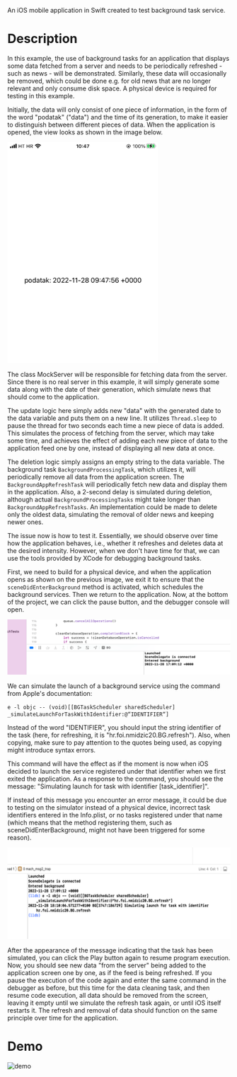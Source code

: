 An iOS mobile application in Swift created to test background task service.

# Description

In this example, the use of background tasks for an application that displays some data fetched from a server and needs to be periodically refreshed - such as news - will be demonstrated. Similarly, these data will occasionally be removed, which could be done e.g. for old news that are no longer relevant and only consume disk space. A physical device is required for testing in this example.

Initially, the data will only consist of one piece of information, in the form of the word "podatak" ("data") and the time of its generation, to make it easier to distinguish between different pieces of data. When the application is opened, the view looks as shown in the image below.

<img src="./initial-view.png" height="500">

The class MockServer will be responsible for fetching data from the server. Since there is no real server in this example, it will simply generate some data along with the date of their generation, which simulate news that should come to the application.

The update logic here simply adds new "data" with the generated date to the data variable and puts them on a new line. It utilizes `Thread.sleep` to pause the thread for two seconds each time a new piece of data is added. This simulates the process of fetching from the server, which may take some time, and achieves the effect of adding each new piece of data to the application feed one by one, instead of displaying all new data at once.

The deletion logic simply assigns an empty string to the data variable. The background task `BackgroundProcessingTask`, which utilizes it, will periodically remove all data from the application screen. The `BackgroundAppRefreshTask` will periodically fetch new data and display them in the application. Also, a 2-second delay is simulated during deletion, although actual `BackgroundProcessingTasks` might take longer than `BackgroundAppRefreshTasks`. An implementation could be made to delete only the oldest data, simulating the removal of older news and keeping newer ones.

The issue now is how to test it. Essentially, we should observe over time how the application behaves, i.e., whether it refreshes and deletes data at the desired intensity. However, when we don't have time for that, we can use the tools provided by XCode for debugging background tasks.

First, we need to build for a physical device, and when the application opens as shown on the previous image, we exit it to ensure that the `sceneDidEnterBackground` method is activated, which schedules the background services. Then we return to the application. Now, at the bottom of the project, we can click the pause button, and the debugger console will open.

![debugger1](./debugger1.png)

We can simulate the launch of a background service using the command from Apple's documentation:

```
e -l objc -- (void)[[BGTaskScheduler sharedScheduler] _simulateLaunchForTaskWithIdentifier:@“IDENTIFIER“]
```

Instead of the word "IDENTIFIER", you should input the string identifier of the task (here, for refreshing, it is "hr.foi.nmidzic20.BG.refresh"). Also, when copying, make sure to pay attention to the quotes being used, as copying might introduce syntax errors.

This command will have the effect as if the moment is now when iOS decided to launch the service registered under that identifier when we first exited the application. As a response to the command, you should see the message: "Simulating launch for task with identifier [task_identifier]".

If instead of this message you encounter an error message, it could be due to testing on the simulator instead of a physical device, incorrect task identifiers entered in the Info.plist, or no tasks registered under that name (which means that the method registering them, such as sceneDidEnterBackground, might not have been triggered for some reason).

![debugger2](./debugger2.png)

After the appearance of the message indicating that the task has been simulated, you can click the Play button again to resume program execution. Now, you should see new data "from the server" being added to the application screen one by one, as if the feed is being refreshed. If you pause the execution of the code again and enter the same command in the debugger as before, but this time for the data cleaning task, and then resume code execution, all data should be removed from the screen, leaving it empty until we simulate the refresh task again, or until iOS itself restarts it. The refresh and removal of data should function on the same principle over time for the application.

# Demo

![demo](./demo.gif)
